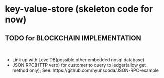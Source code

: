# key-value-store (skeleton code for now)

## TODO for BLOCKCHAIN IMPLEMENTATION
</br>
<ul>
  <li> Link up with LevelDB(possible other embedded nosql database)</li>
  <li> JSON RPC(HTTP verb) for customer to query to ledger(allow get method only); See: https://github.com/hyunsooda/JSON-RPC-example</li>
</ul>
